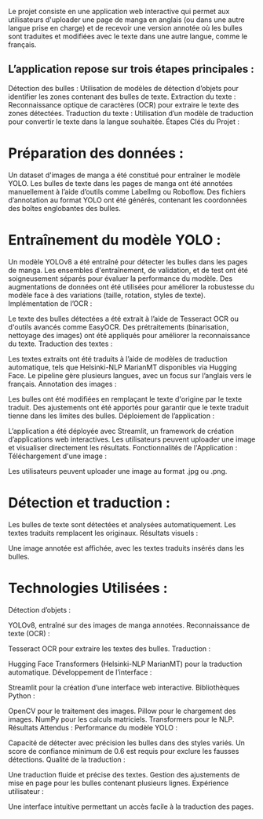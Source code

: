 Le projet consiste en une application web interactive qui permet aux utilisateurs d'uploader une page de manga en anglais (ou dans une autre langue prise en charge) et de recevoir une version annotée où les bulles sont traduites et modifiées avec le texte dans une autre langue, comme le français.

## L’application repose sur trois étapes principales :

Détection des bulles : Utilisation de modèles de détection d’objets pour identifier les zones contenant des bulles de texte.
Extraction du texte : Reconnaissance optique de caractères (OCR) pour extraire le texte des zones détectées.
Traduction du texte : Utilisation d’un modèle de traduction pour convertir le texte dans la langue souhaitée.
Étapes Clés du Projet :
# Préparation des données :

Un dataset d'images de manga a été constitué pour entraîner le modèle YOLO.
Les bulles de texte dans les pages de manga ont été annotées manuellement à l’aide d’outils comme LabelImg ou Roboflow.
Des fichiers d’annotation au format YOLO ont été générés, contenant les coordonnées des boîtes englobantes des bulles.
# Entraînement du modèle YOLO :

Un modèle YOLOv8 a été entraîné pour détecter les bulles dans les pages de manga.
Les ensembles d'entraînement, de validation, et de test ont été soigneusement séparés pour évaluer la performance du modèle.
Des augmentations de données ont été utilisées pour améliorer la robustesse du modèle face à des variations (taille, rotation, styles de texte).
Implémentation de l’OCR :

Le texte des bulles détectées a été extrait à l’aide de Tesseract OCR ou d'outils avancés comme EasyOCR.
Des prétraitements (binarisation, nettoyage des images) ont été appliqués pour améliorer la reconnaissance du texte.
Traduction des textes :

Les textes extraits ont été traduits à l’aide de modèles de traduction automatique, tels que Helsinki-NLP MarianMT disponibles via Hugging Face.
Le pipeline gère plusieurs langues, avec un focus sur l’anglais vers le français.
Annotation des images :

Les bulles ont été modifiées en remplaçant le texte d'origine par le texte traduit.
Des ajustements ont été apportés pour garantir que le texte traduit tienne dans les limites des bulles.
Déploiement de l’application :

L’application a été déployée avec Streamlit, un framework de création d’applications web interactives.
Les utilisateurs peuvent uploader une image et visualiser directement les résultats.
Fonctionnalités de l'Application :
Téléchargement d'une image :

Les utilisateurs peuvent uploader une image au format .jpg ou .png.
# Détection et traduction :

Les bulles de texte sont détectées et analysées automatiquement.
Les textes traduits remplacent les originaux.
Résultats visuels :

Une image annotée est affichée, avec les textes traduits insérés dans les bulles.
# Technologies Utilisées :
Détection d’objets :

YOLOv8, entraîné sur des images de manga annotées.
Reconnaissance de texte (OCR) :

Tesseract OCR pour extraire les textes des bulles.
Traduction :

Hugging Face Transformers (Helsinki-NLP MarianMT) pour la traduction automatique.
Développement de l’interface :

Streamlit pour la création d’une interface web interactive.
Bibliothèques Python :

OpenCV pour le traitement des images.
Pillow pour le chargement des images.
NumPy pour les calculs matriciels.
Transformers pour le NLP.
Résultats Attendus :
Performance du modèle YOLO :

Capacité de détecter avec précision les bulles dans des styles variés.
Un score de confiance minimum de 0.6 est requis pour exclure les fausses détections.
Qualité de la traduction :

Une traduction fluide et précise des textes.
Gestion des ajustements de mise en page pour les bulles contenant plusieurs lignes.
Expérience utilisateur :

Une interface intuitive permettant un accès facile à la traduction des pages.